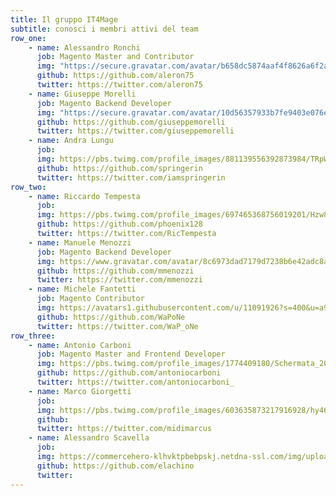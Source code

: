 ```yaml
---
title: Il gruppo IT4Mage
subtitle: conosci i membri attivi del team
row_one:
    - name: Alessandro Ronchi
      job: Magento Master and Contributor
      img: "https://secure.gravatar.com/avatar/b658dc5874aaf4f8626a6f2a08819f54?s=250"
      github: https://github.com/aleron75
      twitter: https://twitter.com/aleron75
    - name: Giuseppe Morelli
      job: Magento Backend Developer
      img: "https://secure.gravatar.com/avatar/10d56357933b7fe9403e076e1a618ad5?s=250"
      github: https://github.com/giuseppemorelli
      twitter: https://twitter.com/giuseppemorelli
    - name: Andra Lungu
      job: 
      img: https://pbs.twimg.com/profile_images/881139556392873984/TRpWuWs2_400x400.jpg
      github: https://github.com/springerin
      twitter: https://twitter.com/iamspringerin
row_two:
    - name: Riccardo Tempesta
      job: 
      img: https://pbs.twimg.com/profile_images/697465368756019201/Hzw8Q6Xr_400x400.jpg
      github: https://github.com/phoenix128 
      twitter: https://twitter.com/RicTempesta
    - name: Manuele Menozzi
      job: Magento Backend Developer
      img: https://www.gravatar.com/avatar/8c6973dad7179d7238b6e42adc8add08?s=250
      github: https://github.com/mmenozzi
      twitter: https://twitter.com/mmenozzi
    - name: Michele Fantetti
      job: Magento Contributor
      img: https://avatars1.githubusercontent.com/u/11091926?s=400&u=a902c8b0fc25f6a7a8c313616209de0889ddae72&v=4
      github: https://github.com/WaPoNe 
      twitter: https://twitter.com/WaP_oNe
row_three:
    - name: Antonio Carboni
      job: Magento Master and Frontend Developer
      img: https://pbs.twimg.com/profile_images/1774409180/Schermata_2012-01-23_a_03.06.20_400x400.png
      github: https://github.com/antoniocarboni 
      twitter: https://twitter.com/antoniocarboni_
    - name: Marco Giorgetti
      job: 
      img: https://pbs.twimg.com/profile_images/603635873217916928/hy46tkdv_400x400.jpg
      github: 
      twitter: https://twitter.com/midimarcus
    - name: Alessandro Scavella
      job: 
      img: https://commercehero-klhvktpbebpskj.netdna-ssl.com/img/uploaded/0c87be384024430de04d50ed28e2f6e7.jpg
      github: https://github.com/elachino
      twitter:                                
---
```

